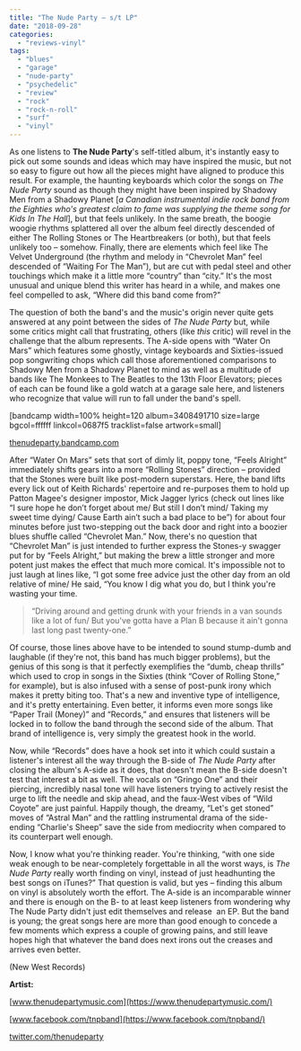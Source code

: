 ```yaml
---
title: "The Nude Party – s/t LP"
date: "2018-09-28"
categories: 
  - "reviews-vinyl"
tags: 
  - "blues"
  - "garage"
  - "nude-party"
  - "psychedelic"
  - "review"
  - "rock"
  - "rock-n-roll"
  - "surf"
  - "vinyl"
---
```


As one listens to **The Nude Party**'s self-titled album, it's instantly easy to pick out some sounds and ideas which may have inspired the music, but not so easy to figure out how all the pieces might have aligned to produce this result. For example, the haunting keyboards which color the songs on _The Nude Party_ sound as though they might have been inspired by Shadowy Men from a Shadowy Planet \[_a Canadian instrumental indie rock band from the Eighties who's greatest claim to fame was supplying the theme song for Kids In The Hall_\], but that feels unlikely. In the same breath, the boogie woogie rhythms splattered all over the album feel directly descended of either The Rolling Stones or The Heartbreakers (or both), but that feels unlikely too – somehow. Finally, there are elements which feel like The Velvet Underground (the rhythm and melody in “Chevrolet Man” feel descended of “Waiting For The Man”), but are cut with pedal steel and other touchings which make it a little more “country” than “city.” It's the most unusual and unique blend this writer has heard in a while, and makes one feel compelled to ask, “Where did this band come from?”

The question of both the band's and the music's origin never quite gets answered at any point between the sides of _The Nude Party_ but, while some critics might call that frustrating, others (like _this_ critic) will revel in the challenge that the album represents. The A-side opens with “Water On Mars” which features some ghostly, vintage keyboards and Sixties-issued pop songwriting chops which call those aforementioned comparisons to Shadowy Men from a Shadowy Planet to mind as well as a multitude of bands like The Monkees to The Beatles to the 13th Floor Elevators; pieces of each can be found like a gold watch at a garage sale here, and listeners who recognize that value will run to fall under the band's spell.

\[bandcamp width=100% height=120 album=3408491710 size=large bgcol=ffffff linkcol=0687f5 tracklist=false artwork=small\]

[thenudeparty.bandcamp.com](https://thenudeparty.bandcamp.com/)

After “Water On Mars” sets that sort of dimly lit, poppy tone, “Feels Alright” immediately shifts gears into a more “Rolling Stones” direction – provided that the Stones were built like post-modern superstars. Here, the band lifts every lick out of Keith Richards' repertoire and re-purposes them to hold up Patton Magee's designer impostor, Mick Jagger lyrics (check out lines like “I sure hope he don’t forget about me/ But still I don’t mind/ Taking my sweet time dying/ Cause Earth ain’t such a bad place to be”) for about four minutes before just two-stepping out the back door and right into a boozier blues shuffle called “Chevrolet Man.” Now, there's no question that “Chevrolet Man” is just intended to further express the Stones-y swagger put for by “Feels Alright,” but making the brew a little stronger and more potent just makes the effect that much more comical. It's impossible not to just laugh at lines like, “I got some free advice just the other day from an old relative of mine/ He said, “You know I dig what you do, but I think you're wasting your time.

> “Driving around and getting drunk with your friends in a van sounds like a lot of fun/ But you've gotta have a Plan B because it ain't gonna last long past twenty-one.”

Of course, those lines above have to be intended to sound stump-dumb and laughable (if they're not, this band has much bigger problems), but the genius of this song is that it perfectly exemplifies the “dumb, cheap thrills” which used to crop in songs in the Sixties (think “Cover of Rolling Stone,” for example), but is also infused with a sense of post-punk irony which makes it pretty biting too. That's a new and inventive type of intelligence, and it's pretty entertaining. Even better, it informs even more songs like “Paper Trail (Money)” and “Records,” and ensures that listeners will be locked in to follow the band through the second side of the album. That brand of intelligence is, very simply the greatest hook in the world.

Now, while “Records” does have a hook set into it which could sustain a listener's interest all the way through the B-side of _The Nude Party_ after closing the album's A-side as it does, that doesn't mean the B-side doesn't test that interest a bit as well. The vocals on “Gringo One” and their piercing, incredibly nasal tone will have listeners trying to actively resist the urge to lift the needle and skip ahead, and the faux-West vibes of “Wild Coyote” are just painful. Happily though, the dreamy, “Let's get stoned” moves of “Astral Man” and the rattling instrumental drama of the side-ending “Charlie's Sheep” save the side from mediocrity when compared to its counterpart well enough.

Now, I know what you're thinking reader. You're thinking, “with one side weak enough to be near-completely forgettable in all the worst ways, is _The Nude Party_ really worth finding on vinyl, instead of just headhunting the best songs on iTunes?” That question is valid, but yes – finding this album on vinyl is absolutely worth the effort. The A-side is an incomparable winner and there is enough on the B- to at least keep listeners from wondering why The Nude Party didn't just edit themselves and release  an EP. But the band is young; the great songs here are more than good enough to concede a few moments which express a couple of growing pains, and still leave hopes high that whatever the band does next irons out the creases and arrives even better.

(New West Records)

**Artist:**

[www.thenudepartymusic.com](https://www.thenudepartymusic.com/)

[www.facebook.com/tnpband](https://www.facebook.com/tnpband/)

[twitter.com/thenudeparty](https://twitter.com/thenudeparty?lang=en)

